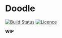 # Doodle

[![Build Status](https://travis-ci.org/snorrwe/doodle-rs.svg?branch=master)](https://travis-ci.org/snorrwe/doodle-rs)
[![Licence](https://github.com/snorrwe/doodle-rs/blob/master/LICENSE)](https://img.shields.io/badge/licence-MIT-green.svg)

**WIP**
